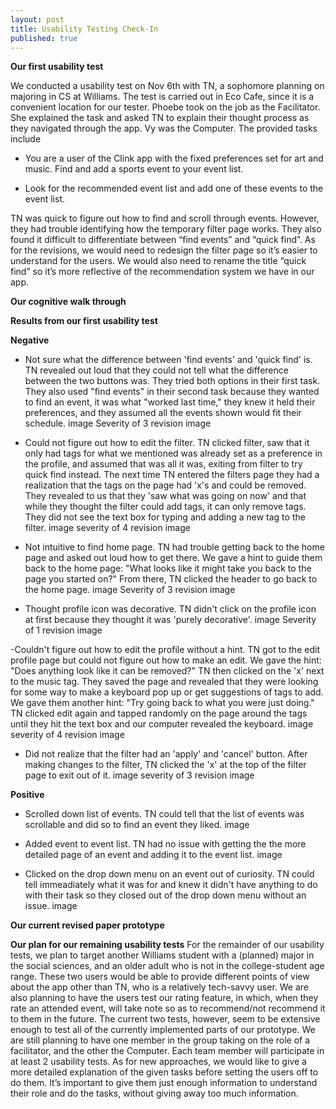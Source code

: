 ```yaml
---
layout: post
title: Usability Testing Check-In
published: true
---
```


**Our first usability test**

We conducted a usability test on Nov 6th with TN, a sophomore planning on majoring in CS at Williams. The test is carried out in Eco Cafe, since it is a convenient location for our tester. Phoebe took on the job as the Facilitator. She explained the task and asked TN to explain their thought process as they navigated through the app. Vy was the Computer. The provided tasks include

- You are a user of the Clink app with the fixed preferences set for art and music. Find and add a sports event to your event list.

- Look for the recommended event list and add one of these events to the event list.

TN was quick to figure out how to find and scroll through events. However, they had trouble identifying how the temporary filter page works. They also found it difficult to differentiate between “find events” and “quick find”.
As for the revisions, we would need to redesign the filter page so it’s easier to understand for the users. We would also need to rename the title “quick find” so it’s more reflective of the recommendation system we have in our app.


**Our cognitive walk through**

**Results from our first usability test**

**Negative**

- Not sure what the difference between 'find events' and 'quick find' is. TN revealed out loud that they could not tell what the difference between the two buttons was. They tried both options in their first task. They also used "find events" in their second task because they wanted to find an event, it was what "worked last time," they knew it held their preferences, and they assumed all the events shown would fit their schedule.
image
Severity of 3
revision image

- Could not figure out how to edit the filter. TN clicked filter, saw that it only had tags for what we mentioned was already set as a preference in the profile, and assumed that was all it was, exiting from filter to try quick find instead. The next time TN entered the filters page they had a realization that the tags on the page had 'x's and could be removed. They revealed to us that they 'saw what was going on now' and that while they thought the filter could add tags, it can only remove tags. They did not see the text box for typing and adding a new tag to the filter.
image
severity of 4
revision image

- Not intuitive to find home page. TN had trouble getting back to the home page and asked out loud how to get there. We gave a hint to guide them back to the home page: "What looks like it might take you back to the page you started on?" From there, TN clicked the header to go back to the home page.
image
Severity of 3
revision image

- Thought profile icon was decorative. TN didn't click on the profile icon at first because they thought it was 'purely decorative'.
image
Severity of 1
revision image

-Couldn't figure out how to edit the profile without a hint. TN got to the edit profile page but could not figure out how to make an edit. We gave the hint: "Does anything look like it can be removed?" TN then clicked on the 'x' next to the music tag. They saved the page and revealed that they were looking for some way to make a keyboard pop up or get suggestions of tags to add. We gave them another hint: "Try going back to what you were just doing." TN clicked edit again and tapped randomly on the page around the tags until they hit the text box and our computer revealed the keyboard.
image
severity of 4
revision image

- Did not realize that the filter had an 'apply' and 'cancel' button. After making changes to the filter, TN clicked the 'x' at the top of the filter page to exit out of it.
image
severity of 3
revision image

**Positive**

- Scrolled down list of events. TN could tell that the list of events was scrollable and did so to find an event they liked.
image

- Added event to event list. TN had no issue with getting the the more detailed page of an event and adding it to the event list.
image

- Clicked on the drop down menu on an event out of curiosity. TN could tell immeadiately what it was for and knew it didn't have anything to do with their task so they closed out of the drop down menu without an issue.
image


**Our current revised paper prototype**

**Our plan for our remaining usability tests**
For the remainder of our usability tests, we plan to target another Williams student with a (planned) major in the social sciences, and an older adult who is not in the college-student age range. These two users would be able to provide different points of view about the app other than TN, who is a relatively tech-savvy user.  We are also planning to have the users test our rating feature, in which, when they rate an attended event, will take note so as to recommend/not recommend it to them in the future. The current two tests, however, seem to be extensive enough to test all of the currently implemented parts of our prototype. We are still planning to have one member in the group taking on the role of a facilitator, and the other the Computer. Each team member will participate in at least 2 usability tests. As for new approaches, we would like to give a more detailed explanation of the given tasks before setting the users off to do them. It’s important to give them just enough information to understand their role and do the tasks, without giving away too much information.
